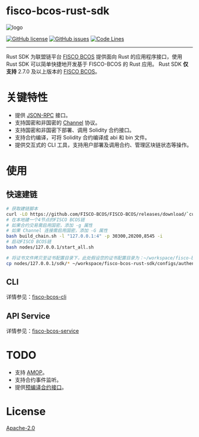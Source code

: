 # fisco-bcos-rust-sdk

![logo](https://gitee.com/FISCO-BCOS/FISCO-BCOS/raw/master/docs/images/FISCO_BCOS_Logo.svg)

[![GitHub license](https://img.shields.io/badge/%20license-Apache%202.0-green)](https://github.com/CatLibrary/fisco-bcos-rust-sdk/blob/main/LICENSE)
[![GitHub issues](https://img.shields.io/github/issues/CatLibrary/fisco-bcos-rust-sdk.svg)](https://github.com/CatLibrary/fisco-bcos-rust-sdk/issues)
[![Code Lines](https://tokei.rs/b1/github/CatLibrary/fisco-bcos-rust-sdk)](https://github.com/CatLibrary/fisco-bcos-rust-sdk)

____

Rust SDK 为联盟链平台 [FISCO BCOS](https://github.com/FISCO-BCOS/FISCO-BCOS) 提供面向 Rust 的应用程序接口，使用 Rust SDK 可以简单快捷地开发基于 FISCO-BCOS 的 Rust 应用。 Rust SDK **仅支持** 2.7.0 及以上版本的 [FISCO BCOS](https://github.com/FISCO-BCOS/FISCO-BCOS)。

# 关键特性

* 提供 [JSON-RPC](https://fisco-bcos-documentation.readthedocs.io/zh_CN/latest/docs/api.html) 接口。
* 支持国密和非国密的 [Channel](https://fisco-bcos-documentation.readthedocs.io/zh_CN/latest/docs/design/protocol_description.html#channelmessage) 协议。
* 支持国密和非国密下部署、调用 Solidity 合约接口。
* 支持合约编译，可将 Solidity 合约编译成 abi 和 bin 文件。
* 提供交互式的 CLI 工具，支持用户部署及调用合约、管理区块链状态等操作。

# 使用

## 快速建链

```bash
# 获取建链脚本
curl -LO https://github.com/FISCO-BCOS/FISCO-BCOS/releases/download/`curl -s https://api.github.com/repos/FISCO-BCOS/FISCO-BCOS/releases | grep "\"v2\.[0-9]\.[0-9]\"" | sort -u | tail -n 1 | cut -d \" -f 4`/build_chain.sh && chmod u+x build_chain.sh
# 在本地建一个4节点的FISCO BCOS链
# 如果合约交易需启用国密，添加 -g 属性
# 如果 Channel 连接需启用国密，添加 -G 属性
bash build_chain.sh -l "127.0.0.1:4" -p 30300,20200,8545 -i
# 启动FISCO BCOS链
bash nodes/127.0.0.1/start_all.sh

# 将证书文件拷贝至证书配置目录下，此处假设您的证书配置目录为：~/workspace/fisco-bcos-rust-sdk/configs/authentication，请根据实际情况进行替换
cp nodes/127.0.0.1/sdk/* ~/workspace/fisco-bcos-rust-sdk/configs/authentication/
```
## CLI

详情参见：[fisco-bcos-cli](https://github.com/atomic-world/fisco-bcos-rust-sdk/tree/main/cli)
## API Service

详情参见：[fisco-bcos-service](https://github.com/atomic-world/fisco-bcos-rust-sdk/tree/main/service)

# TODO

* 支持 [AMOP](https://fisco-bcos-documentation.readthedocs.io/zh_CN/latest/docs/manual/amop_protocol.html)。
* 支持合约事件监听。
* 提供[预编译合约接口](https://fisco-bcos-documentation.readthedocs.io/zh_CN/latest/docs/manual/precompiled_contract.html)。

# License

[Apache-2.0](https://www.apache.org/licenses/LICENSE-2.0.txt)
